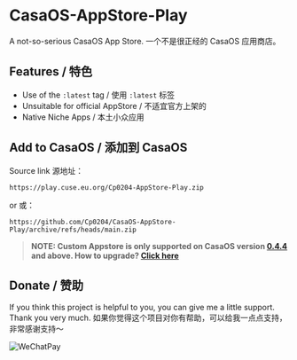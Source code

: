 # CasaOS-AppStore-Play

A not-so-serious CasaOS App Store.
一个不是很正经的 CasaOS 应用商店。

## Features / 特色

 - Use of the `:latest` tag / 使用 `:latest` 标签
 - Unsuitable for official AppStore / 不适宜官方上架的
 - Native Niche Apps / 本土小众应用

## Add to CasaOS / 添加到 CasaOS

Source link 源地址：
```
https://play.cuse.eu.org/Cp0204-AppStore-Play.zip
```
or 或：

```
https://github.com/Cp0204/CasaOS-AppStore-Play/archive/refs/heads/main.zip
```


> **NOTE: Custom Appstore is only supported on CasaOS version [0.4.4](https://blog.casaos.io/blog/32.html) and above. How to upgrade? [Click here](#-how-to-upgrade-casaos)**

## Donate / 赞助

If you think this project is helpful to you, you can give me a little support. Thank you very much.
如果你觉得这个项目对你有帮助，可以给我一点点支持，非常感谢支持～

![WeChatPay](https://github.com/Cp0204/CasaOS-AppStore-Play/assets/5239753/d6693654-a967-40f5-a879-ac5109136b4f)
